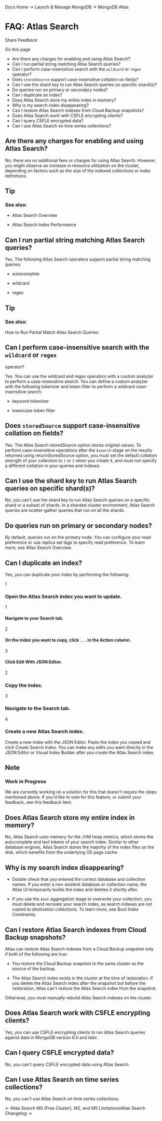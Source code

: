 Docs Home → Launch & Manage MongoDB → MongoDB Atlas

# FAQ: Atlas Search

Share Feedback

On this page

  * Are there any charges for enabling and using Atlas Search?
  * Can I run partial string matching Atlas Search queries?
  * Can I perform case-insensitive search with the `wildcard` or `regex` operator?
  * Does `storedSource` support case-insensitive collation on fields?
  * Can I use the shard key to run Atlas Search queries on specific shard(s)?
  * Do queries run on primary or secondary nodes?
  * Can I duplicate an index?
  * Does Atlas Search store my entire index in memory?
  * Why is my search index disappearing?
  * Can I restore Atlas Search indexes from Cloud Backup snapshots?
  * Does Atlas Search work with CSFLE encrypting clients?
  * Can I query CSFLE encrypted data?
  * Can I use Atlas Search on time series collections?

## Are there any charges for enabling and using Atlas Search?

No, there are no additional fees or charges for using Atlas Search. However,
you might observe an increase in resource utilization on the cluster,
depending on factors such as the size of the indexed collections or index
definitions.

## Tip

### See also:

  * Atlas Search Overview

  * Atlas Search Index Performance

## Can I run partial string matching Atlas Search queries?

Yes. The following Atlas Search operators support partial string matching
queries:

  * autocomplete

  * wildcard

  * regex

## Tip

### See also:

How to Run Partial Match Atlas Search Queries

## Can I perform case-insensitive search with the `wildcard` or `regex`
operator?

Yes. You can use the wildcard and regex operators with a custom analyzer to
perform a case-insensitive search. You can define a custom analyzer with the
following tokenizer and token filter to perform a wildcard case-insensitive
search:

  * keyword tokenizer

  * lowercase token filter

## Does `storedSource` support case-insensitive collation on fields?

Yes. The Atlas Search storedSource option stores original values. To perform
case-insensitive operations after the `$search` stage on the results returned
using returnStoredSource option, you must set the default collation strength
of your collection to `1` or `2` when you create it, and must not specify a
different collation in your queries and indexes.

## Can I use the shard key to run Atlas Search queries on specific shard(s)?

No, you can't use the shard key to run Atlas Search queries on a specific
shard or a subset of shards. In a sharded cluster environment, Atlas Search
queries are scatter-gather queries that run on all the shards.

## Do queries run on primary or secondary nodes?

By default, queries run on the primary node. You can configure your read
preference or use replica set tags to specify read preference. To learn more,
see Atlas Search Overview.

## Can I duplicate an index?

Yes, you can duplicate your index by performing the following:

1

### Open the Atlas Search index you want to update.

1

#### Navigate to your Search tab.

2

#### On the index you want to copy, click `...` in the Action column.

3

#### Click Edit With JSON Editor.

2

### Copy the index.

3

### Navigate to the Search tab.

4

### Create a new Atlas Search index.

Create a new index with the JSON Editor. Paste the index you copied and click
Create Search Index. You can make any edits you want directly in the JSON
Editor or Visual Index Builder after you create the Atlas Search index.

## Note

### Work in Progress

We are currently working on a solution for this that doesn't require the steps
mentioned above. If you'd like to vote for this feature, or submit your
feedback, see this feedback item.

## Does Atlas Search store my entire index in memory?

No, Atlas Search uses memory for the JVM heap metrics, which stores the
autocomplete and text tokens of your search index. Similar to other database
engines, Atlas Search stores the majority of the index files on the disk,
which benefits from the underlying OS page cache.

## Why is my search index disappearing?

  * Double check that you entered the correct database and collection names. If you enter a non-existent database or collection name, the Atlas UI temporarily builds the index and deletes it shortly after.

  * If you use the `$out` aggregation stage to overwrite your collection, you must delete and recreate your search index, as search indexes are not copied to destination collections. To learn more, see $out Index Constraints.

## Can I restore Atlas Search indexes from Cloud Backup snapshots?

Atlas can restore Atlas Search indexes from a Cloud Backup snapshot only if
both of the following are true:

  * You restore the Cloud Backup snapshot to the same cluster as the source of the backup.

  * The Atlas Search index exists in the cluster at the time of restoration. If you delete the Atlas Search index after the snapshot but before the restoration, Atlas can't restore the Atlas Search index from the snapshot.

Otherwise, you must manually rebuild Atlas Search indexes on the cluster.

## Does Atlas Search work with CSFLE encrypting clients?

Yes, you can use CSFLE encrypting clients to run Atlas Search queries against
data in MongoDB version 6.0 and later.

## Can I query CSFLE encrypted data?

No, you can't query CSFLE encrypted data using Atlas Search.

## Can I use Atlas Search on time series collections?

No, you can't use Atlas Search on time series collections.

← Atlas Search M0 (Free Cluster), M2, and M5 LimitationsAtlas Search Changelog
→

